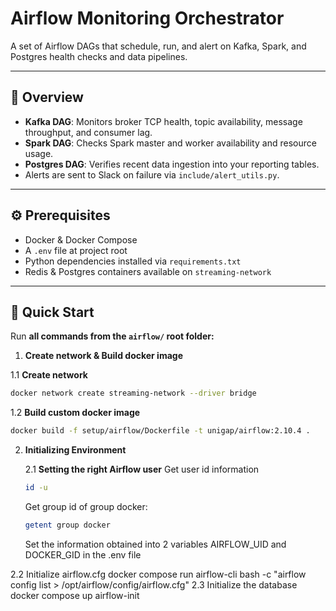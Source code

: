 # Airflow Monitoring Orchestrator

A set of Airflow DAGs that schedule, run, and alert on Kafka, Spark, and Postgres health checks and data pipelines.

---

## 📝 Overview

- **Kafka DAG**: Monitors broker TCP health, topic availability, message throughput, and consumer lag.  
- **Spark DAG**: Checks Spark master and worker availability and resource usage.  
- **Postgres DAG**: Verifies recent data ingestion into your reporting tables.  
- Alerts are sent to Slack on failure via `include/alert_utils.py`.

---

## ⚙️ Prerequisites

- Docker & Docker Compose  
- A `.env` file at project root
- Python dependencies installed via `requirements.txt`
- Redis & Postgres containers available on `streaming-network`

---

## 🚀 Quick Start
Run **all commands from the `airflow/` root folder:**
1. **Create network & Build docker image**

  1.1 **Create network**
  ```bash
  docker network create streaming-network --driver bridge
  ```
  1.2 **Build custom docker image**
  ```bash
  docker build -f setup/airflow/Dockerfile -t unigap/airflow:2.10.4 .
  ```
2. **Initializing Environment**

   2.1 **Setting the right Airflow user**
   Get user id information
   ```bash
   id -u
   ```
   Get group id of group docker:
   ```bash
   getent group docker
   ```
   Set the information obtained into 2 variables AIRFLOW_UID and DOCKER_GID in the .env file

2.2 Initialize airflow.cfg
docker compose run airflow-cli bash -c "airflow config list > /opt/airflow/config/airflow.cfg"
2.3 Initialize the database
docker compose up airflow-init

